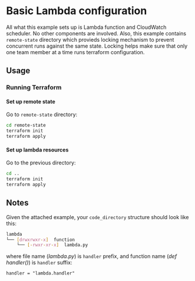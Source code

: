 # Basic Lambda configuration

All what this example sets up is Lambda function and CloudWatch scheduler. No other components are involved.
Also, this example contains `remote-state` directory which provieds locking mechanism to prevent concurrent runs against the same state. Locking helps make sure that only one team member at a time runs terraform configuration.

## Usage

### Running Terraform

#### Set up remote state

Go to `remote-state` directory:

```bash
cd remote-state
terraform init
terraform apply
```

#### Set up lambda resources

Go to the previous directory:

```bash
cd ..
terraform init
terraform apply
```

## Notes

Given the attached example, your `code_directory` structure should look like this:

```bash
lambda
└── [drwxrwxr-x]  function
    └── [-rwxr-xr-x]  lambda.py
```

where file name (*lambda.py*) is `handler` prefix, and function name (*def handler()*) is `handler` suffix:

```hcl
handler = "lambda.handler"
```
